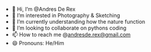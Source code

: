 - 👋 Hi, I’m @Andres De Rex
- 👀 I’m interested in Photography & Sketching 
- 🌱 I’m currently understanding how the nature function
- 💞️ I’m looking to collaborate on pythons coding
- 📫 How to reach me @andresde.rex@gmail.com 
- 😄 Pronouns: He/Him

<!---
andres-de-rex/andres-de-rex is a ✨ special ✨ repository because its `README.md` (this file) appears on your GitHub profile.
You can click the Preview link to take a look at your changes.
--->
